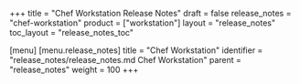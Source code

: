 +++
title = "Chef Workstation Release Notes"
draft = false
release_notes = "chef-workstation"
product = ["workstation"]
layout = "release_notes"
toc_layout = "release_notes_toc"

[menu]
  [menu.release_notes]
    title = "Chef Workstation"
    identifier = "release_notes/release_notes.md Chef Workstation"
    parent = "release_notes"
    weight = 100
+++